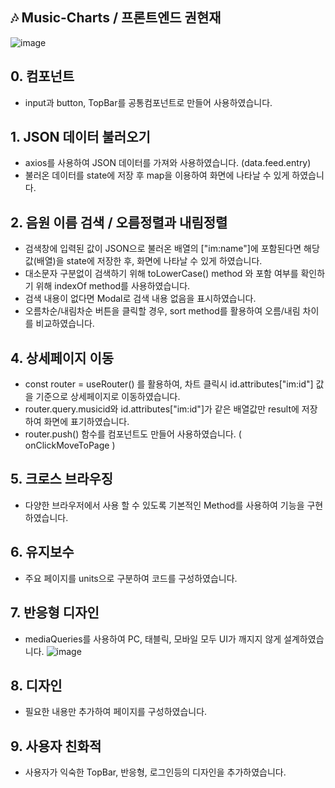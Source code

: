 
 
## 🎶 Music-Charts  / 프론트엔드 권현재

![image](https://user-images.githubusercontent.com/114847858/235368382-e7e9e8f4-2008-4226-aea7-dd6dd63dc567.png)

## 0. 컴포넌트 
- input과 button, TopBar를 공통컴포넌트로 만들어 사용하였습니다.

## 1. JSON 데이터 불러오기
- axios를 사용하여 JSON 데이터를 가져와 사용하였습니다. (data.feed.entry)
- 불러온 데이터를 state에 저장 후 map을 이용하여 화면에 나타날 수 있게 하였습니다. 

## 2. 음원 이름 검색 / 오름정렬과 내림정렬
- 검색창에 입력된 값이 JSON으로 불러온 배열의 ["im:name"]에 포함된다면 해당값(배열)을 state에 저장한 후, 화면에 나타날 수 있게 하였습니다.
- 대소문자 구분없이 검색하기 위해 toLowerCase() method 와 포함 여부를 확인하기 위해 indexOf method를 사용하였습니다.
- 검색 내용이 없다면 Modal로 검색 내용 없음을 표시하였습니다.
- 오름차순/내림차순 버튼을 클릭할 경우, sort method를 활용하여 오름/내림 차이를 비교하였습니다.

## 4. 상세페이지 이동
- const router = useRouter() 를 활용하여, 차트 클릭시 id.attributes["im:id"] 값을 기준으로 상세페이지로 이동하였습니다.
- router.query.musicid와 id.attributes["im:id"]가 같은 배열값만 result에 저장하여 화면에 표기하였습니다.
- router.push() 함수를 컴포넌트도 만들어 사용하였습니다. ( onClickMoveToPage )


## 5. 크로스 브라우징
- 다양한 브라우저에서 사용 할 수 있도록 기본적인 Method를 사용하여 기능을 구현하였습니다. 

## 6. 유지보수
- 주요 페이지를 units으로 구분하여 코드를 구성하였습니다.

## 7. 반응형 디자인
- mediaQueries를 사용하여 PC, 태블릭, 모바일 모두 UI가 깨지지 않게 설계하였습니다.
![image](https://user-images.githubusercontent.com/114847858/235368408-ef92ee98-b298-42ee-8a9b-f6cb723dacb7.png)


## 8. 디자인
- 필요한 내용만 추가하여 페이지를 구성하였습니다.

## 9. 사용자 친화적
- 사용자가 익숙한 TopBar, 반응형, 로그인등의 디자인을 추가하였습니다.

